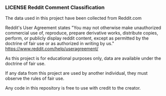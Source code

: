 ### LICENSE Reddit Comment Classification

The data used in this project have been collected from Reddit.com

Reddit's User Agreement states "You may not otherwise make unauthorized commercial use of, reproduce, prepare derivative works, 
distribute copies, perform, or publicly display reddit content, except as permitted by the doctrine of fair use or as authorized in writing by us."
https://www.reddit.com/help/useragreement/

As this project is for educational purposes only, data are available under the doctrine of fair use.

If any data from this project are used by another individual, they must observe the rules of fair use.

Any code in this repository is free to use with credit to the creator.